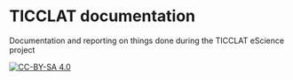 # TICCLAT documentation
Documentation and reporting on things done during the TICCLAT eScience project

[![CC-BY-SA 4.0](https://mirrors.creativecommons.org/presskit/buttons/88x31/svg/by-sa.svg)](https://creativecommons.org/licenses/by-sa/4.0/)
